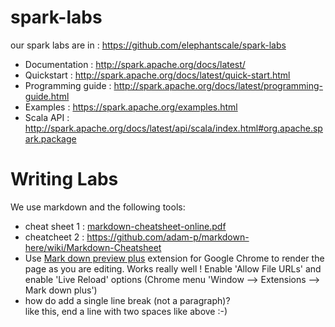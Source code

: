 spark-labs
==========

our spark labs are in : https://github.com/elephantscale/spark-labs

* Documentation : http://spark.apache.org/docs/latest/
* Quickstart : http://spark.apache.org/docs/latest/quick-start.html
* Programming guide : http://spark.apache.org/docs/latest/programming-guide.html
* Examples : https://spark.apache.org/examples.html
* Scala API : http://spark.apache.org/docs/latest/api/scala/index.html#org.apache.spark.package


Writing Labs
============
We use markdown and the following tools:
* cheat sheet 1 : [markdown-cheatsheet-online.pdf](./markdown-cheatsheet-online.pdf)
* cheatcheet 2 : https://github.com/adam-p/markdown-here/wiki/Markdown-Cheatsheet
* Use [Mark down preview plus](https://chrome.google.com/webstore/detail/markdown-preview-plus/) extension for Google Chrome to render the page as you are editing.  Works really well ! 
Enable 'Allow File URLs'  and enable 'Live Reload' options  (Chrome menu 'Window --> Extensions  --> Mark down plus')
* how do add a single line break (not a paragraph)?  
  like this, end a line with two spaces like above :-)


